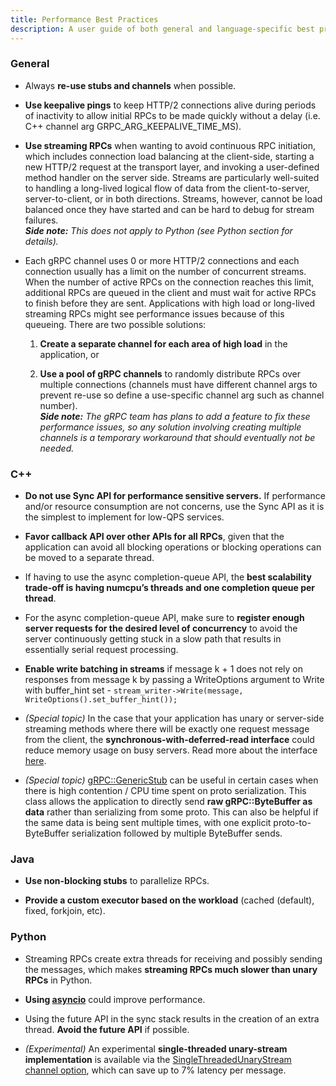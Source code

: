 ```yaml
---
title: Performance Best Practices
description: A user guide of both general and language-specific best practices to improve performance.
---
```


### General

*   Always **re-use stubs and channels** when possible.

*   **Use keepalive pings** to keep HTTP/2 connections alive during periods of
    inactivity to allow initial RPCs to be made quickly without a delay (i.e.
    C++ channel arg GRPC_ARG_KEEPALIVE_TIME_MS). 

*   **Use streaming RPCs** when wanting to avoid continuous RPC initiation,
    which includes connection load balancing at the client-side, starting a new
    HTTP/2 request at the transport layer, and invoking a user-defined method
    handler on the server side. Streams are particularly well-suited to handling
    a long-lived logical flow of data from the client-to-server,
    server-to-client, or in both directions. Streams, however, cannot be load
    balanced once they have started and can be hard to debug for stream
    failures. \
    ***Side note:*** *This does not apply to Python (see Python section for
    details).*

*   Each gRPC channel uses 0 or more HTTP/2 connections and each connection
    usually has a limit on the number of concurrent streams. When the number of
    active RPCs on the connection reaches this limit, additional RPCs are queued
    in the client and must wait for active RPCs to finish before they are sent.
    Applications with high load or long-lived streaming RPCs might see
    performance issues because of this queueing. There are two possible
    solutions:

    1.  **Create a separate channel for each area of high load** in the
        application, or

    2.  **Use a pool of gRPC channels** to randomly distribute RPCs over
        multiple connections (channels must have different channel args to
        prevent re-use so define a use-specific channel arg such as channel
        number). \
        ***Side note:*** *The gRPC team has plans to add a feature to fix these
        performance issues, so any solution involving creating multiple channels
        is a temporary workaround that should eventually not be needed.*

### C++

*   **Do not use Sync API for performance sensitive servers.** If performance
    and/or resource consumption are not concerns, use the Sync API as it is the
    simplest to implement for low-QPS services.

*   **Favor callback API over other APIs for all RPCs**, given that the
    application can avoid all blocking operations or blocking operations can be
    moved to a separate thread.

*   If having to use the async completion-queue API, the **best scalability
    trade-off is having numcpu’s threads and one completion queue per thread**.

*   For the async completion-queue API, make sure to **register enough server
    requests for the desired level of concurrency** to avoid the server
    continuously getting stuck in a slow path that results in essentially serial
    request processing. 

*   **Enable write batching in streams** if message k + 1 does not rely on
    responses from message k by passing a WriteOptions argument to Write with
    buffer_hint set - `stream_writer->Write(message,
    WriteOptions().set_buffer_hint());`

*   *(Special topic)* In the case that your application has unary or server-side
    streaming methods where there will be exactly one request message from the
    client, the **synchronous-with-deferred-read interface** could reduce memory
    usage on busy servers. Read more about the interface
    [here](https://g3doc.corp.google.com/net/grpc/g3doc/cpp/codegen.md#synchronous-with-deferred-read-interface).

*   *(Special topic)*
    [gRPC::GenericStub](https://grpc.github.io/grpc/cpp/grpcpp_2generic_2generic__stub_8h.html)
    can be useful in certain cases when there is high contention / CPU time
    spent on proto serialization. This class allows the application to directly
    send **raw gRPC::ByteBuffer as data** rather than serializing from some
    proto. This can also be helpful if the same data is being sent multiple
    times, with one explicit proto-to-ByteBuffer serialization followed by
    multiple ByteBuffer sends. 

### Java

*   **Use non-blocking stubs** to parallelize RPCs.

*   **Provide a custom executor based on the workload** (cached (default), fixed, forkjoin, etc).

### Python

*   Streaming RPCs create extra threads for receiving and possibly sending the
    messages, which makes **streaming RPCs much slower than unary RPCs** in
    Python.

*   **Using [asyncio](https://grpc.github.io/grpc/python/grpc_asyncio.html)** could improve performance.

*   Using the future API in the sync stack results in the creation of an extra
    thread. **Avoid the future API** if possible.

*   *(Experimental)* An experimental **single-threaded unary-stream
    implementation** is available via the
    [SingleThreadedUnaryStream channel option](https://github.com/grpc/grpc/blob/master/src/python/grpcio/grpc/experimental/__init__.py#L38),
    which can save up to 7% latency per message.